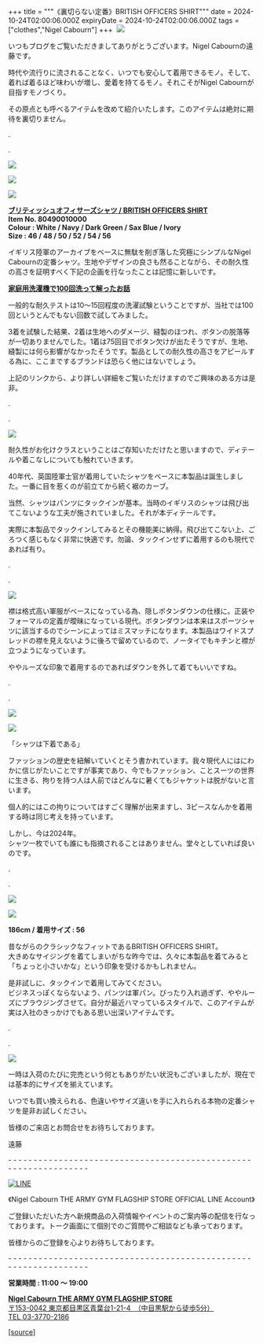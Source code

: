 +++
title = """《裏切らない定番》BRITISH OFFICERS SHIRT"""
date = 2024-10-24T02:00:06.000Z
expiryDate = 2024-10-24T02:00:06.000Z
tags = ["clothes","Nigel Cabourn"]
+++
 ![](https://cdn.shopify.com/s/files/1/0094/9295/5196/files/IMG_8155_481c1bcb-0eb2-4d99-acf2-7506244cfa6b_480x480.jpg?v=1729655166)

いつもブログをご覧いただきましてありがとうございます。Nigel Cabournの遠藤です。

時代や流行りに流されることなく、いつでも安心して着用できるモノ。そして、着れば着るほど味わいが増し、愛着を持てるモノ。それこそがNigel Cabournが目指すモノづくり。

その原点とも呼べるアイテムを改めて紹介いたします。このアイテムは絶対に期待を裏切りません。

.

.

![](https://cdn.shopify.com/s/files/1/0094/9295/5196/files/IMG_8043_6212e881-a7e2-4100-9420-4d1418f0ca4c_480x480.jpg?v=1729654794)

**![](https://cdn.shopify.com/s/files/1/0094/9295/5196/files/IMG_7844_a285dcad-918f-4b13-af05-c0594cad631a_480x480.jpg?v=1729654795)**

**![](https://cdn.shopify.com/s/files/1/0094/9295/5196/files/IMG_8028_6fcac14c-27ff-4654-8f80-d759a73804fc_480x480.jpg?v=1729666444)**

[**ブリティッシュオフィサーズシャツ / BRITISH OFFICERS SHIRT**](https://cabourn.jp/products/80490010000)  
**Item No. 80490010000**  
**Colour : White / Navy / Dark Green / Sax Blue / Ivory**  
**Size : 46 / 48 / 50 / 52 / 54 / 56**

イギリス陸軍のアーカイブをベースに無駄を削ぎ落した究極にシンプルなNigel Cabournの定番シャツ。生地やデザインの良さも然ることながら、その耐久性の高さを証明すべく下記の企画を行なったことは記憶に新しいです。

﻿[**家庭用洗濯機で100回洗って解ったお話**](https://cabourn.jp/blogs/journal/%E5%AE%B6%E5%BA%AD%E7%94%A8%E6%B4%97%E6%BF%AF%E6%A9%9F%E3%81%A7100%E5%9B%9E%E6%B4%97%E3%81%A3%E3%81%A6%E8%A7%A3%E3%81%A3%E3%81%9F-%E3%81%8A%E8%A9%B1)

一般的な耐久テストは10～15回程度の洗濯試験ということですが、当社では100回というとんでもない回数で試してみました。

﻿3着を試験した結果、2着は生地へのダメージ、縫製のほつれ、ボタンの脱落等が一切ありませんでした。1着は75回目でボタン欠けが出たそうですが、生地、縫製には何ら影響がなかったそうです。製品としての耐久性の高さをアピールする為に、ここまでするブランドは恐らく他にはないでしょう。

上記のリンクから、より詳しい詳細をご覧いただけますのでご興味のある方は是非。

.

.

![](https://cdn.shopify.com/s/files/1/0094/9295/5196/files/IMG_8174_949cd4eb-d231-4941-a5cc-63b466943bfe_480x480.jpg?v=1729654794)

耐久性がお化けクラスということはご存知いただけたと思いますので、ディテールや着こなしについても触れていきます。 

40年代、英国陸軍士官が着用していたシャツをベースに本製品は誕生しました。一番に目を惹くのが前立てから続く裾のカーブ。

当然、シャツはパンツにタックインが基本。当時のイギリスのシャツは飛び出てこないような工夫が施されていました。それが本ディテールです。

実際に本製品でタックインしてみるとその機能美に納得。飛び出てこない上、ごろつく感じもなく非常に快適です。勿論、タックインせずに着用するのも現代であれば有り。

.

.

![](https://cdn.shopify.com/s/files/1/0094/9295/5196/files/IMG_8184_6d7ead50-a56c-4054-94ce-e936367c91fb_480x480.jpg?v=1729654795)

襟は格式高い軍服がベースになっている為、隠しボタンダウンの仕様に。正装やフォーマルの定義が曖昧になっている現代。ボタンダウンは本来はスポーツシャツに該当するのでシーンによってはミスマッチになります。本製品はワイドスプレッドの襟を見えないように後ろで留めているので、ノータイでもキチンと襟が立つようになっています。

ややルーズな印象で着用するのであればダウンを外して着てもいいですね。

.

.

![](https://cdn.shopify.com/s/files/1/0094/9295/5196/files/IMG_8124_6b37cdc1-574f-480b-8611-dd89b7f7db6e_480x480.jpg?v=1729654794)

![](https://cdn.shopify.com/s/files/1/0094/9295/5196/files/IMG_8105_480x480.jpg?v=1729654795)

「シャツは下着である」

ファッションの歴史を紐解いていくとそう書かれています。我々現代人にはにわかに信じがたいことですが事実であり、今でもファッション、ことスーツの世界に生きる、拘りを持つ人は人前ではどんなに暑くてもジャケットは脱がないと言います。

個人的にはこの拘りについてはすごく理解が出来ますし、3ピースなんかを着用する時は同じ考えを持っています。

しかし、今は2024年。  
シャツ一枚でいても誰にも指摘されることはありません。堂々としていれば良いのです。

.

.

![](https://cdn.shopify.com/s/files/1/0094/9295/5196/files/IMG_8028_480x480.jpg?v=1729654795)

![](https://cdn.shopify.com/s/files/1/0094/9295/5196/files/IMG_8018_a1548e15-43f0-43c3-ada6-5350f0e2d21a_480x480.jpg?v=1729654795)

**186cm / 着用サイズ : 56**

昔ながらのクラシックなフィットであるBRITISH OFFICERS SHIRT。  
大きめなサイジングを着てしまいがちな昨今では、久々に本製品を着てみると「ちょっと小さいかな」という印象を受けるかもしれません。

是非試しに、タックインで着用してみてください。  
ビジネスっぽくならないよう、パンツは軍パン。びったり入れ過ぎず、ややルーズにブラウジングさせて。自分が最近ハマっているスタイルで、このアイテムが実は入社のきっかけでもある思い出深いアイテムです。

.

.

![](https://cdn.shopify.com/s/files/1/0094/9295/5196/files/IMG_8145_f9ecd07f-f856-45fa-9b37-822f4fc5e203_480x480.jpg?v=1729665572)

一時は入荷のたびに完売という何ともありがたい状況もございましたが、現在では基本的にサイズを揃えています。

いつでも買い換えられる、色違いやサイズ違いを手に入れられる本物の定番シャツを是非お試しください。

皆様のご来店とお問合せをお待ちしております。

遠藤

\- - - - - - - - - - - - - - - - - - - - - - - - - - - - - - - - - - - - - - - - - - - - - - - - - - - - - - - - - - - - - - - -  

[![LINE](https://cdn.shopify.com/s/files/1/0094/9295/5196/files/ja_600x600.png?v=1631941030)](https://lin.ee/NpdpRpF)

《Nigel Cabourn THE ARMY GYM FLAGSHIP STORE OFFICIAL LINE Account》

ご登録いただいた方へ新規商品の入荷情報やイベントのご案内等の配信を行なっております。トーク画面にて個別でのご質問やご相談なども承っております。

皆様からのご登録を心よりお待ちしております。

\- - - - - - - - - - - - - - - - - - - - - - - - - - - - - - - - - - - - - - - - - - - - - - - - - - - - - - - - - - - - - - - - 

**営業時間 : 11:00 〜 19:00**

[**Nigel Cabourn THE ARMY GYM FLAGSHIP STORE**](https://cabourn.jp/pages/flagship)  
[〒153-0042 東京都目黒区青葉台1-21-4　（中目黒駅から徒歩5分）](https://cabourn.jp/pages/flagship)  
[TEL 03-3770-2186](https://cabourn.jp/pages/flagship)

[[source]](https://cabourn.jp/blogs/shop-info/flagship20241024)

